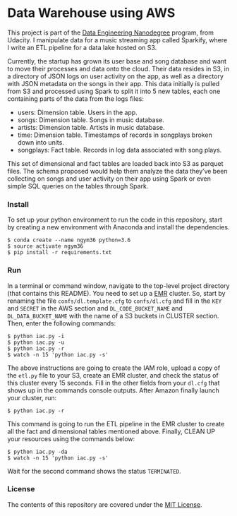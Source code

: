 Data Warehouse using AWS
===========================

This project is part of the [Data Engineering Nanodegree](https://www.udacity.com/course/data-engineer-nanodegree--nd027) program, from Udacity. I manipulate data for a music streaming app called Sparkify, where I write an ETL pipeline for a data lake hosted on S3.

Currently, the startup has grown its user base and song database and want to move their processes and data onto the cloud. Their data resides in S3, in a directory of JSON logs on user activity on the app, as well as a directory with JSON metadata on the songs in their app. This data initially  is pulled from S3 and processed using Spark to split it into 5 new tables, each one containing parts of the data from the logs files:

- users: Dimension table. Users in the app.
- songs: Dimension table. Songs in music database.
- artists: Dimension table. Artists in music database.
- time: Dimension table. Timestamps of records in songplays broken down into units.
- songplays: Fact table. Records in log data associated with song plays.

This set of dimensional and fact tables are loaded back into S3 as parquet files. The schema proposed would help them analyze the data they’ve been collecting on songs and user activity on their app using Spark or even simple SQL queries on the tables through Spark.


### Install
To set up your python environment to run the code in this repository, start by
 creating a new environment with Anaconda and install the dependencies.

```shell
$ conda create --name ngym36 python=3.6
$ source activate ngym36
$ pip install -r requirements.txt
```

### Run
In a terminal or command window, navigate to the top-level project directory (that contains this README). You need to set up a [EMR](https://aws.amazon.com/pt/emr/) cluster. So, start by renaming the file `confs/dl.template.cfg` to  `confs/dl.cfg` and fill in the `KEY` and `SECRET` in the AWS section and `DL_CODE_BUCKET_NAME` and `DL_DATA_BUCKET_NAME` with the name of a S3 buckets in CLUSTER section. Then, enter the following commands:

```shell
$ python iac.py -i
$ python iac.py -u
$ python iac.py -r
$ watch -n 15 'python iac.py -s'
```

The above instructions are going to create the IAM role, upload a copy of the `etl.py` file to your S3, create an EMR cluster, and check the status of this cluster every 15 seconds. Fill in the other fields from your `dl.cfg` that shows up in the commands console outputs. After Amazon finally launch your cluster, run:

```shell
$ python iac.py -r
```

This command is going to run the ETL pipeline in the EMR cluster to create all the fact and dimensional tables mentioned above. Finally, CLEAN UP your resources using the commands below:

```shell
$ python iac.py -da
$ watch -n 15 'python iac.py -s'
```

Wait for the second command shows the status `TERMINATED`.

### License
The contents of this repository are covered under the [MIT License](LICENSE).
